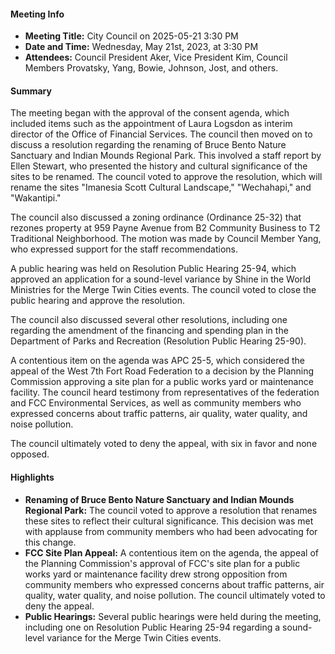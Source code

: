 #### Meeting Info
* **Meeting Title:** City Council on 2025-05-21 3:30 PM
* **Date and Time:** Wednesday, May 21st, 2023, at 3:30 PM
* **Attendees:** Council President Aker, Vice President Kim, Council Members Provatsky, Yang, Bowie, Johnson, Jost, and others.

#### Summary

The meeting began with the approval of the consent agenda, which included items such as the appointment of Laura Logsdon as interim director of the Office of Financial Services. The council then moved on to discuss a resolution regarding the renaming of Bruce Bento Nature Sanctuary and Indian Mounds Regional Park. This involved a staff report by Ellen Stewart, who presented the history and cultural significance of the sites to be renamed. The council voted to approve the resolution, which will rename the sites "Imanesia Scott Cultural Landscape," "Wechahapi," and "Wakantipi."

The council also discussed a zoning ordinance (Ordinance 25-32) that rezones property at 959 Payne Avenue from B2 Community Business to T2 Traditional Neighborhood. The motion was made by Council Member Yang, who expressed support for the staff recommendations.

A public hearing was held on Resolution Public Hearing 25-94, which approved an application for a sound-level variance by Shine in the World Ministries for the Merge Twin Cities events. The council voted to close the public hearing and approve the resolution.

The council also discussed several other resolutions, including one regarding the amendment of the financing and spending plan in the Department of Parks and Recreation (Resolution Public Hearing 25-90).

A contentious item on the agenda was APC 25-5, which considered the appeal of the West 7th Fort Road Federation to a decision by the Planning Commission approving a site plan for a public works yard or maintenance facility. The council heard testimony from representatives of the federation and FCC Environmental Services, as well as community members who expressed concerns about traffic patterns, air quality, water quality, and noise pollution.

The council ultimately voted to deny the appeal, with six in favor and none opposed.

#### Highlights

* **Renaming of Bruce Bento Nature Sanctuary and Indian Mounds Regional Park:** The council voted to approve a resolution that renames these sites to reflect their cultural significance. This decision was met with applause from community members who had been advocating for this change.
* **FCC Site Plan Appeal:** A contentious item on the agenda, the appeal of the Planning Commission's approval of FCC's site plan for a public works yard or maintenance facility drew strong opposition from community members who expressed concerns about traffic patterns, air quality, water quality, and noise pollution. The council ultimately voted to deny the appeal.
* **Public Hearings:** Several public hearings were held during the meeting, including one on Resolution Public Hearing 25-94 regarding a sound-level variance for the Merge Twin Cities events.

